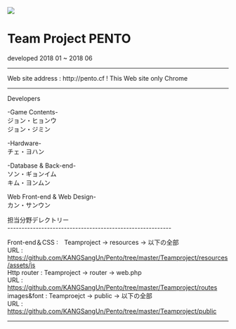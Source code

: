 <p ><img src="http://ec2-13-125-219-201.ap-northeast-2.compute.amazonaws.com/images/web/aaa222.png"></p>

<h1>
Team Project  PENTO
</h1>

developed 2018 01 ~ 2018 06 
<hr>
Web site address : http://pento.cf
! This Web site only Chrome
<hr>
Developers

-Game Contents- <br>
ジョン・ヒョンウ<br>
ジョン・ジミン
<br>

-Hardware-<br>
チェ・ヨハン
<br>

-Database & Back-end-<br>
ソン・ギョンイム<br>
キム・ヨンムン
<br>

Web Front-end & Web Design-<br>
カン・サンウン<br>

担当分野デレクトリー<br>
----------------------------------------------------------<br>

Front-end＆CSS :　Teamproject -> resources -> 以下の全部<br>
URL : https://github.com/KANGSangUn/Pento/tree/master/Teamproject/resources/assets/js
<br>
Http router : Teamproject -> router -> web.php<br>
URL : https://github.com/KANGSangUn/Pento/tree/master/Teamproject/routes
<br>
images&font : Teamproejct -> public -> 以下の全部<br>
URL : https://github.com/KANGSangUn/Pento/tree/master/Teamproject/public

----------------------------------------------------------
